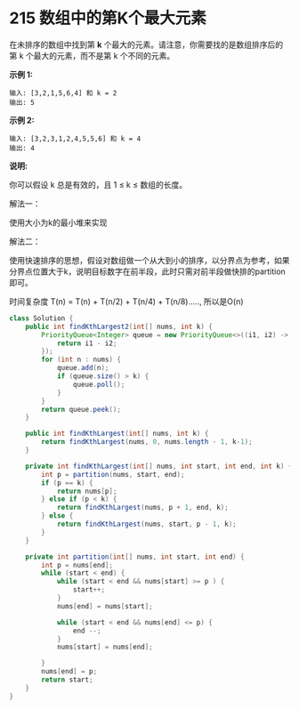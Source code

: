 # 215 数组中的第K个最大元素

  
在未排序的数组中找到第 **k** 个最大的元素。请注意，你需要找的是数组排序后的第 k 个最大的元素，而不是第 k 个不同的元素。

**示例 1:**

```text
输入: [3,2,1,5,6,4] 和 k = 2
输出: 5
```

**示例 2:**

```text
输入: [3,2,3,1,2,4,5,5,6] 和 k = 4
输出: 4
```

**说明:**

你可以假设 k 总是有效的，且 1 ≤ k ≤ 数组的长度。

解法一：

使用大小为k的最小堆来实现

解法二：

使用快速排序的思想，假设对数组做一个从大到小的排序，以分界点为参考，如果分界点位置大于k，说明目标数字在前半段，此时只需对前半段做快排的partition即可。

时间复杂度 T\(n\) = T\(n\) + T\(n/2\) + T\(n/4\) + T\(n/8\)....., 所以是O\(n\) 

```java
class Solution {
    public int findKthLargest2(int[] nums, int k) {
        PriorityQueue<Integer> queue = new PriorityQueue<>((i1, i2) -> {
            return i1 - i2;
        });
        for (int n : nums) {
            queue.add(n);
            if (queue.size() > k) {
                queue.poll();
            }
        }
        return queue.peek();
    }

    public int findKthLargest(int[] nums, int k) {
        return findKthLargest(nums, 0, nums.length - 1, k-1);
    }

    private int findKthLargest(int[] nums, int start, int end, int k) {
        int p = partition(nums, start, end);
        if (p == k) {
            return nums[p];
        } else if (p < k) {
            return findKthLargest(nums, p + 1, end, k);
        } else {
            return findKthLargest(nums, start, p - 1, k);
        }
    }

    private int partition(int[] nums, int start, int end) {
        int p = nums[end];
        while (start < end) {
            while (start < end && nums[start] >= p ) {
                start++;
            }
            nums[end] = nums[start];

            while (start < end && nums[end] <= p) {
                end --;
            }
            nums[start] = nums[end];

        }
        nums[end] = p;
        return start;
    } 
}
```

